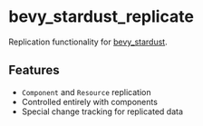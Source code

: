 # bevy_stardust_replicate
Replication functionality for [bevy_stardust](https://github.com/Veritius/bevy_stardust/).

## Features
- `Component` and `Resource` replication
- Controlled entirely with components
- Special change tracking for replicated data